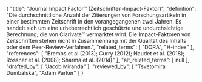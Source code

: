 {
    "title": "Journal Impact Factor™ (Zeitschriften-Impact-Faktor)",
    "definition": "Die durchschnittliche Anzahl der Zitierungen von Forschungsartikeln in einer bestimmten Zeitschrift in den vorangegangenen zwei Jahren. Es handelt sich um eine urheberrechtlich geschützte und undurchsichtige Berechnung, die von Clarivate™ vermarktet wird. Die Impact-Faktoren von Zeitschriften stehen nicht in Zusammenhang mit der Qualität des Inhalts oder dem Peer-Review-Verfahren.",
    "related_terms": [
        "DORA",
        "H-index"
    ],
    "references": [
        "Brembs et al (2013); Curry (2012); Naudet et al. (2018); Rossner et al. (2008); Sharma et al. (2014)"
    ],
    "alt_related_terms": [
        null
    ],
    "drafted_by": [
        "Jacob Miranda"
    ],
    "reviewed_by": [
        "Tsvetomira Dumbalska",
        "Adam Parker"
    ]
}
